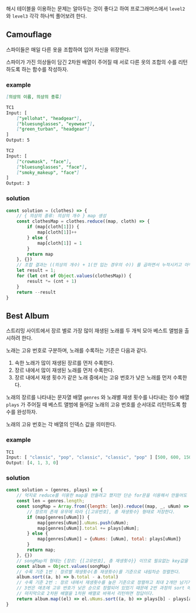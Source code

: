 해시 테이블을 이용하는 문제는 알아두는 것이 좋다고 하여 프로그래머스에서 `level2` 와 `level3` 각각 하나씩 풀어보려 한다.

## Camouflage

스파이들은 매일 다른 옷을 조합하여 입어 자신을 위장한다.

스파이가 가진 의상들이 담긴 2차원 배열이 주어질 때 서로 다른 옷의 조합의 수를 리턴하도록 하는 함수를 작성하자.

### example

```markdown
[의상의 이름, 의상의 종류]

TC1
Input: [
	["yellohat", "headgear"],
	["bluesunglasses", "eyewear"],
	["green_turban", "headgear"]
]
Output: 5

TC2
Input: [
	["crowmask", "face"],
	["bluesunglasses", "face"],
	["smoky_makeup", "face"]
]
Output: 3
```

### solution

```js
const solution = (clothes) => {
    // { 의상의 종류: 의상의 개수 } map 생성
    const clothesMap = clothes.reduce((map, cloth) => {
        if (map[cloth[1]]) {
            map[cloth[1]]++
        } else {
            map[cloth[1]] = 1
        }
        return map
    }, {})
    // 조합 결과는 ((의상의 개수) + 1(안 입는 경우의 수)) 를 곱하면서 누적시키고 아무 것도 안 입는 경우의 수 1을 빼주면 된다.
    let result = 1;
    for (let cnt of Object.values(clothesMap)) {
        result *= (cnt + 1)
    }
    return --result
}
```



## Best Album

스트리밍 사이트에서 장르 별로 가장 많이 재생된 노래를 두 개씩 모아 베스트 앨범을 출시하려 한다.

노래는 고유 번호로 구분하며, 노래를 수록하는 기준은 다음과 같다.

1. 속한 노래가 많이 재생된 장르를 먼저 수록한다.
2. 장르 내에서 많이 재생된 노래를 먼저 수록한다.
3. 장르 내에서 재생 횟수가 같은 노래 중에서는 고유 번호가 낮은 노래를 먼저 수록한다.

노래의 장르를 나타내는 문자열 배열 `genres` 와 노래별 재생 횟수를 나타내는 정수 배열 `plays` 가 주어질 때 베스트 앨범에 들어갈 노래의 고유 번호를 순서대로 리턴하도록 함수를 완성하자.

노래의 고유 번호는 각 배열의 인덱스 값을 의미한다.

### example

```js
TC1
Input: [ "classic", "pop", "classic", "classic", "pop" ] [500, 600, 150, 800, 2500]
Output: [4, 1, 3, 0]
```

### solution

```js
const solution = (genres, plays) => {
    // 억지로 reduce를 이용한 map을 만들려고 했지만 단순 for문을 이용해서 만들어도 된다.
    const len = genres.length;
    const songMap = Array.from({length: len}).reduce((map, _, uNum) => {
        // 장르의 존재 유무에 따라 {[고유번호], 총 재생횟수} 형태로 저장한다.
        if (map[genres[uNum]]) {
            map[genres[uNum]].uNums.push(uNum);
            map[genres[uNum]].total += plays[uNum];
        } else {
            map[genres[uNum]] = {uNums: [uNum], total: plays[uNum]}
        }
        return map;
    }, {})
    // songMap의 형태는 {장르: {[고유번호], 총 재생횟수}} 이므로 필요없는 key값을 버리고 value값만 배열 형태로 바꿔준다.
    const album = Object.values(songMap)
    // 수록 기준 1번 : 장르별 재생횟수(총 재생횟수)를 기준으로 내림차순 정렬한다.
    album.sort((a, b) => b.total - a.total)
    // 수록 기준 2번 : 장르 내에서 재생횟수를 높은 기준으로 정렬하고 최대 2개만 남기기 위해 자른다.
    // 3번은 애초에 고유 번호가 낮은 순으로 정렬되어 있었기 때문에 2번 과정의 sort 메서드로 인해 자동 성립된다. 
    // 마지막으로 2차원 배열을 1차원 배열로 바꿔서 리턴하면 정답이다.
    return album.map((el) => el.uNums.sort((a, b) => plays[b] - plays[a]).slice(0, 2)).flat()
}
```